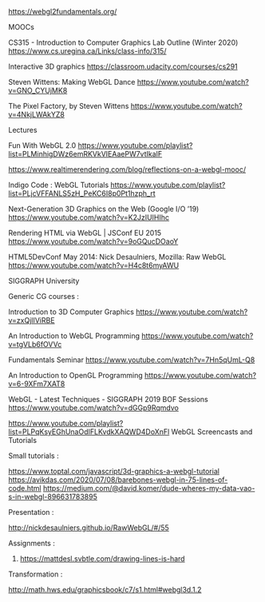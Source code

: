 https://webgl2fundamentals.org/


MOOCs

CS315 - Introduction to Computer Graphics Lab Outline (Winter 2020)
https://www.cs.uregina.ca/Links/class-info/315/


Interactive 3D graphics
https://classroom.udacity.com/courses/cs291


Steven Wittens: Making WebGL Dance
https://www.youtube.com/watch?v=GNO_CYUjMK8

The Pixel Factory, by Steven Wittens
https://www.youtube.com/watch?v=4NkjLWAkYZ8

Lectures

Fun With WebGL 2.0
https://www.youtube.com/playlist?list=PLMinhigDWz6emRKVkVIEAaePW7vtIkaIF


https://www.realtimerendering.com/blog/reflections-on-a-webgl-mooc/


Indigo Code : WebGL Tutorials
https://www.youtube.com/playlist?list=PLjcVFFANLS5zH_PeKC6I8p0Pt1hzph_rt

Next-Generation 3D Graphics on the Web (Google I/O ’19)
https://www.youtube.com/watch?v=K2JzIUIHIhc

Rendering HTML via WebGL | JSConf EU 2015
https://www.youtube.com/watch?v=9oGQucDOaoY


HTML5DevConf May 2014: Nick Desaulniers, Mozilla: Raw WebGL
https://www.youtube.com/watch?v=H4c8t6myAWU


SIGGRAPH University


Generic CG courses :

Introduction to 3D Computer Graphics
https://www.youtube.com/watch?v=zxQjlIViRBE


An Introduction to WebGL Programming
https://www.youtube.com/watch?v=tgVLb6fOVVc


Fundamentals Seminar
https://www.youtube.com/watch?v=7Hn5qUmL-Q8


An Introduction to OpenGL Programming
https://www.youtube.com/watch?v=6-9XFm7XAT8

WebGL - Latest Techniques - SIGGRAPH 2019 BOF Sessions
https://www.youtube.com/watch?v=dGGp9Rqmdvo



https://www.youtube.com/playlist?list=PLPqKsyEGhUnaOdIFLKvdkXAQWD4DoXnFl
WebGL Screencasts and Tutorials



Small tutorials : 

https://www.toptal.com/javascript/3d-graphics-a-webgl-tutorial
https://avikdas.com/2020/07/08/barebones-webgl-in-75-lines-of-code.html
https://medium.com/@david.komer/dude-wheres-my-data-vao-s-in-webgl-896631783895


Presentation : 


http://nickdesaulniers.github.io/RawWebGL/#/55



Assignments : 

1. https://mattdesl.svbtle.com/drawing-lines-is-hard


Transformation :

http://math.hws.edu/graphicsbook/c7/s1.html#webgl3d.1.2





